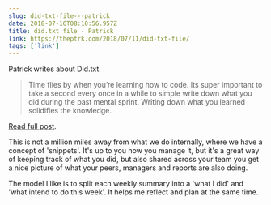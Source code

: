 ```yaml
---
slug: did-txt-file---patrick
date: 2018-07-16T08:10:56.957Z
title: did.txt file - Patrick
link: https://theptrk.com/2018/07/11/did-txt-file/
tags: ['link']
---
```

Patrick writes about Did.txt

> Time flies by when you&#x2019;re learning how to code. Its super important to take a second every once in a while to simple write down what you did during the past mental sprint. Writing down what you learned solidifies the knowledge.

[Read full post](https://theptrk.com/2018/07/11/did-txt-file/).

This is not a million miles away from what we do internally, where we have a concept of 'snippets'. It's up to you how you manage it, but it's a great way of keeping track of what you did, but also shared across your team you get a nice picture of what your peers, managers and reports are also doing.

The model I like is to split each weekly summary into a 'what I did' and 'what intend to do this week'. It helps me reflect and plan at the same time.
